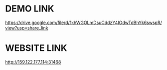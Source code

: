 # DEMO LINK

https://drive.google.com/file/d/1khWGOLmDsuCddzY4IOdwTdBhYk6swspR/view?usp=share_link

# WEBSITE LINK

http://159.122.177.114:31468
